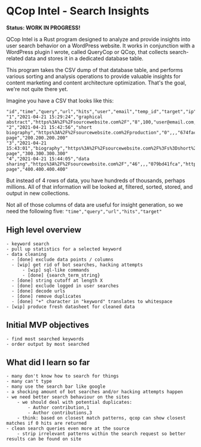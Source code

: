 # QCop Intel - Search Insights

**Status: WORK IN PROGRESS!**

QCop Intel is a Rust program designed to analyze and provide insights into user search behavior on a WordPress website.
It works in conjunction with a WordPress plugin I wrote, called QueryCop or QCop, that collects search-related data and
stores it in a dedicated database table.

This program takes the CSV dump of that database table, and performs various sorting and analysis operations to provide
valuable insights for content marketing and content architecture optimization. That's the goal, we're not quite there
yet.

Imagine you have a CSV that looks like this:

```CSV
"id","time","query","url","hits","user","email","temp_id","target","ip"
"1","2021-04-21 15:29:24","graphical abstract","https%3A%2F%2Fsourcewebsite.com%2F","8",100,"user@email.com,"7d8bc4df84",,"100.100.100.100"
"2","2021-04-21 15:42:56","short biography","https%3A%2F%2Fsourcewebsite.com%2Fproduction","0",,,"674facf7f7","https://sourcewebsite.com/target-page","200.200.200.200"
"3","2021-04-21 15:43:01","biography","https%3A%2F%2Fsourcewebsite.com%2F%3Fs%3Dshort%2Bbiography","4",,,"cd41fc6140","https://sourcewebsite.com/target-page","300.300.300.300"
"4","2021-04-21 15:44:05","data sharing","https%3A%2F%2Fsourcewebsite.com%2F","46",,,"079bd41fca","https://sourcewebsite.com/target-page","400.400.400.400"
```

But instead of 4 rows of data, you have hundreds of thousands, perhaps millions. All of that information will be looked
at, filtered, sorted, stored, and output in new collections.

Not all of those columns of data are useful for insight generation, so we need the following five:
`"time","query","url","hits","target"`

## High level overview

    - keyword search
    - pull up statistics for a selected keyword
    - data cleaning
      - [done] exclude data points / columns
      - [wip] get rid of bot searches, hacking attempts
          - [wip] sql-like commands
          - [done] {search_term_string}
      - [done] string cutoff at length X
      - [done] exclude logged in user searches
      - [done] decode urls
      - [done] remove duplicates
      - [done] "+" character in "keyword" translates to whitespace
    - [wip] produce fresh datasheet for cleaned data

## Initial MVP objectives

    - find most searched keywords
    - order output by most searched

## What did I learn so far

    - many don't know how to search for things
    - many can't type
    - many use the search bar like google
    - a shocking amount of bot searches and/or hacking attempts happen
    - we need better search behaviour on the sites
        - we should deal with potential duplicates:
            - Author contribution,1
            - Author contributions,3
        - think: based on closest match patterns, qcop can show closest matches if 0 hits are returned
    - clean search queries even more at the source
        - strip irrelevant patterns within the search request so better results can be found on site